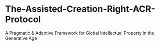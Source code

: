 # The-Assisted-Creation-Right-ACR-Protocol
A Pragmatic &amp; Adaptive Framework for Global Intellectual Property in the Generative Age
